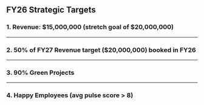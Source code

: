 ## FY26 Strategic Targets

### 1. Revenue: $15,000,000 (stretch goal of $20,000,000)
---
### 2. 50% of FY27 Revenue target ($20,000,000) booked in FY26
---
### 3. 90% Green Projects
---
### 4. Happy Employees (avg pulse score > 8)